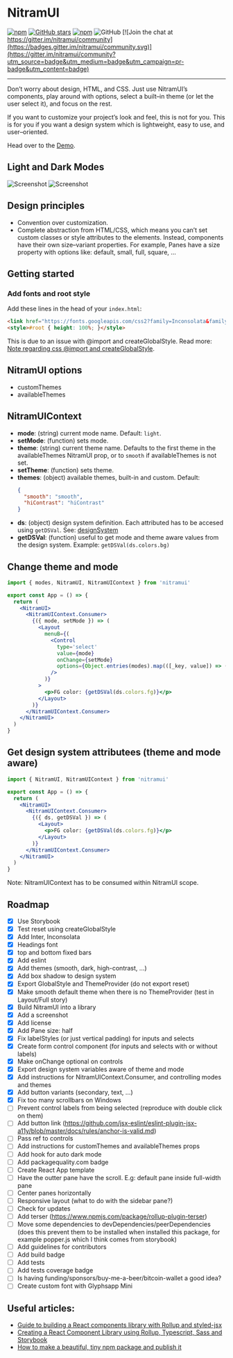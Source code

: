 # NitramUI

[![npm](https://img.shields.io/npm/v/nitramui)](https://www.npmjs.com/package/nitramui)
[![GitHub stars](https://img.shields.io/github/stars/martinschaer/nitramui)](https://github.com/martinschaer/nitramui)
[![npm](https://img.shields.io/npm/dm/nitramui)](https://www.npmjs.com/package/nitramui)
![GitHub](https://img.shields.io/github/license/martinschaer/nitramui)
[![Join the chat at https://gitter.im/nitramui/community](https://badges.gitter.im/nitramui/community.svg)](https://gitter.im/nitramui/community?utm_source=badge&utm_medium=badge&utm_campaign=pr-badge&utm_content=badge)

---

Don’t worry about design, HTML, and CSS. Just use NitramUI’s components, play around with options, select a built–in theme (or let the user select it), and focus on the rest.

If you want to customize your project’s look and feel, this is not for you. This is for you if you want a design system which is lightweight, easy to use, and user–oriented.

Head over to the [Demo](https://martinschaer.github.io/nitramui).

## Light and Dark Modes

![Screenshot](https://raw.githubusercontent.com/martinschaer/nitramui/master/nitramui.png)
![Screenshot](https://raw.githubusercontent.com/martinschaer/nitramui/master/nitramui-dark.png)

## Design principles

- Convention over customization.
- Complete abstraction from HTML/CSS, which means you can’t set custom classes or style attributes to the elements. Instead, components have their own size–variant properties. For example, Panes have a size property with options like: default, small, full, square, …

## Getting started

### Add fonts and root style

Add these lines in the head of your `index.html`:

```html
<link href="https://fonts.googleapis.com/css2?family=Inconsolata&family=Inter:wght@200;400;600&display=swap" rel="stylesheet">
<style>#root { height: 100%; }</style>
```

This is due to an issue with @import and createGlobalStyle. Read more: [Note regarding css @import and createGlobalStyle](https://styled-components.com/docs/faqs#note-regarding-css-import-and-createglobalstyle).

## NitramUI options

- customThemes
- availableThemes

## NitramUIContext

- **mode**: (string) current mode name. Default: `light`.
- **setMode**: (function) sets mode.
- **theme**: (string) current theme name. Defaults to the first theme in the availableThemes NitramUI prop, or to `smooth` if availableThemes is not set.
- **setTheme**: (function) sets theme.
- **themes**: (object) available themes, built-in and custom. Default:
     ```JSON
     {
       "smooth": "smooth",
       "hiContrast": "hiContrast"
     }
     ```
- **ds**: (object) design system definition. Each attributed has to be accesed using `getDSVal`. See: [designSystem](src/components/common/designSystem.js)
- **getDSVal**: (function) useful to get mode and theme aware values from the design system. Example: `getDSVal(ds.colors.bg)`

## Change theme and mode

```jsx
import { modes, NitramUI, NitramUIContext } from 'nitramui'

export const App = () => {
  return (
    <NitramUI>
      <NitramUIContext.Consumer>
        {({ mode, setMode }) => (
          <Layout
            menuB={(
              <Control
                type='select'
                value={mode}
                onChange={setMode}
                options={Object.entries(modes).map(([_key, value]) => ({ label: value, value }))}
              />
            )}
          >
            <p>FG color: {getDSVal(ds.colors.fg)}</p>
          </Layout>
        )}
      </NitramUIContext.Consumer>
    </NitramUI>
  )
}
```

## Get design system attributees (theme and mode aware)

```jsx
import { NitramUI, NitramUIContext } from 'nitramui'

export const App = () => {
  return (
    <NitramUI>
      <NitramUIContext.Consumer>
        {({ ds, getDSVal }) => (
          <Layout>
            <p>FG color: {getDSVal(ds.colors.fg)}</p>
          </Layout>
        )}
      </NitramUIContext.Consumer>
    </NitramUI>
  )
}
```

Note: NitramUIContext has to be consumed within NitramUI scope.

## Roadmap

- [x] Use Storybook
- [x] Test reset using createGlobalStyle
- [x] Add Inter, Inconsolata
- [x] Headings font
- [x] top and bottom fixed bars
- [x] Add eslint
- [x] Add themes (smooth, dark, high-contrast, …)
- [x] Add box shadow to design system
- [x] Export GlobalStyle and ThemeProvider (do not export reset)
- [x] Make smooth default theme when there is no ThemeProvider (test in Layout/Full story)
- [x] Build NitramUI into a library
- [x] Add a screenshot
- [x] Add license
- [x] Add Pane size: half
- [x] Fix labelStyles (or just vertical padding) for inputs and selects
- [x] Create form control component (for inputs and selects with or without labels)
- [x] Make onChange optional on controls
- [x] Export design system variables aware of theme and mode
- [x] Add instructions for NitramUIContext.Consumer, and controlling modes and themes
- [x] Add button variants (secondary, text, …)
- [x] Fix too many scrollbars on Windows
- [ ] Prevent control labels from being selected (reproduce with double click on them)
- [ ] Add button link (https://github.com/jsx-eslint/eslint-plugin-jsx-a11y/blob/master/docs/rules/anchor-is-valid.md)
- [ ] Pass ref to controls
- [ ] Add instructions for customThemes and availableThemes props
- [ ] Add hook for auto dark mode
- [ ] Add packagequality.com badge
- [ ] Create React App template
- [ ] Have the outter pane have the scroll. E.g: default pane inside full-width pane
- [ ] Center panes horizontally
- [ ] Responsive layout (what to do with the sidebar pane?)
- [ ] Check for updates
- [ ] Add terser (https://www.npmjs.com/package/rollup-plugin-terser)
- [ ] Move some dependencies to devDependencies/peerDependencies (does this prevent them to be installed when installed this package, for example popper.js which I think comes from storybook)
- [ ] Add guidelines for contributors
- [ ] Add build badge
- [ ] Add tests
- [ ] Add tests coverage badge
- [ ] Is having funding/sponsors/buy-me-a-beer/bitcoin-wallet a good idea?
- [ ] Create custom font with Glyphsapp Mini

## Useful articles:
- [Guide to building a React components library with Rollup and styled-jsx](https://medium.com/@tomaszmularczyk89/guide-to-building-a-react-components-library-with-rollup-and-styled-jsx-694ec66bd2)
- [Creating a React Component Library using Rollup, Typescript, Sass and Storybook](https://blog.harveydelaney.com/creating-your-own-react-component-library/)
- [How to make a beautiful, tiny npm package and publish it](https://www.freecodecamp.org/news/how-to-make-a-beautiful-tiny-npm-package-and-publish-it-2881d4307f78/)
